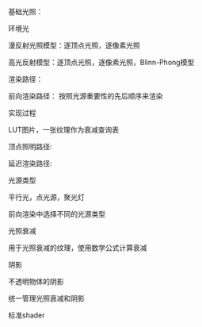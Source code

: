 基础光照：

环境光

漫反射光照模型：逐顶点光照，逐像素光照

高光反射模型：逐顶点光照，逐像素光照，Blinn-Phong模型





渲染路径：

前向渲染路径：
按照光源重要性的先后顺序来渲染

实现过程





LUT图片，一张纹理作为衰减查询表



顶点照明路径:


延迟渲染路径:




光源类型

平行光，点光源，聚光灯

前向渲染中选择不同的光源类型



光照衰减

用于光照衰减的纹理，使用数学公式计算衰减



阴影

不透明物体的阴影

统一管理光照衰减和阴影



标准shader

